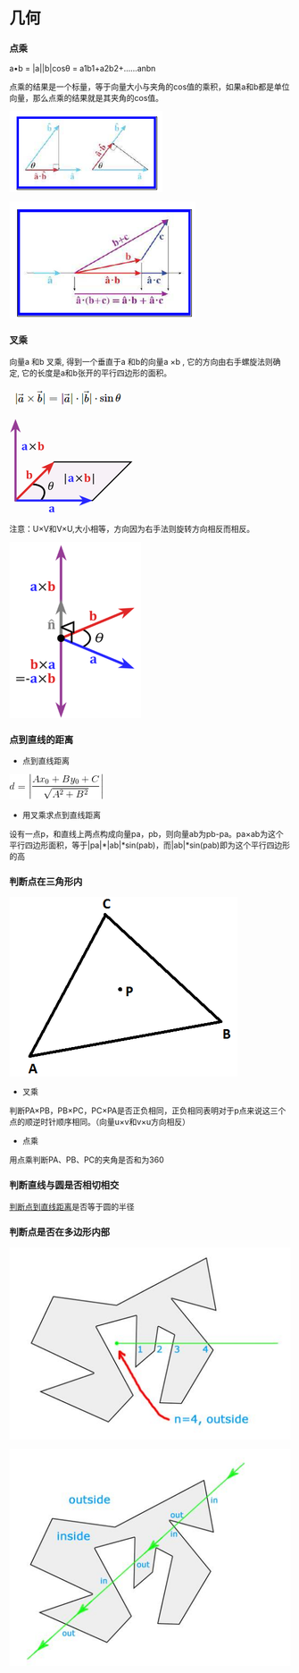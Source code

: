 # 几何

### 点乘

a•b = \|a\|\|b\|cosθ = a1b1+a2b2+……anbn

点乘的结果是一个标量，等于向量大小与夹角的cos值的乘积，如果a和b都是单位向量，那么点乘的结果就是其夹角的cos值。

![&#x5411;&#x91CF;&#x6295;&#x5F71;&#xFF0C;&#x6EE1;&#x8DB3;&#x4EA4;&#x6362;&#x5F8B;](../../.gitbook/assets/image%20%2819%29.png)

![&#x6EE1;&#x8DB3;&#x5206;&#x914D;&#x7387;](../../.gitbook/assets/image%20%282%29.png)

### 叉乘

向量a 和b 叉乘, 得到一个垂直于a 和b的向量a ×b , 它的方向由右手螺旋法则确定, 它的长度是a和b张开的平行四边形的面积。

![&#x5176;&#x5B9E;&#x5E94;&#x5F53;&#x4E3A;\|a\|&#xB7;\|b\|&#xB7;sin&#x3B8;&#xB7;n&#xFF0C;\|a\|&#xB7;\|b\|&#xB7;sin&#x3B8;&#x8868;&#x5927;&#x5C0F;&#xFF0C;&#x5411;&#x91CF;n&#x8868;&#x6CD5;&#x7EBF;&#x65B9;&#x5411;](../../.gitbook/assets/image%20%2823%29.png)

![](../../.gitbook/assets/image%20%2814%29.png)

注意：U×V和V×U,大小相等，方向因为右手法则旋转方向相反而相反。

![](../../.gitbook/assets/image%20%286%29.png)

### 点到直线的距离

* 点到直线距离

![](../../.gitbook/assets/image%20%2838%29.png)

* 用叉乘求点到直线距离

设有一点p，和直线上两点构成向量pa，pb，则向量ab为pb-pa。pa×ab为这个平行四边形面积，等于\|pa\|\*\|ab\|\*sin\(pab\)，而\|ab\|\*sin\(pab\)即为这个平行四边形的高

### 判断点在三角形内

![](../../.gitbook/assets/image%20%2828%29.png)

* 叉乘

判断PA×PB，PB×PC，PC×PA是否正负相同，正负相同表明对于p点来说这三个点的顺逆时针顺序相同。（向量u×v和v×u方向相反）

* 点乘

用点乘判断PA、PB、PC的夹角是否和为360

### 判断直线与圆是否相切相交

[判断点到直线距离](ji-he.md#dian-dao-zhi-xian-de-ju-li)是否等于圆的半径

### 判断点是否在多边形内部

![](../../.gitbook/assets/image%20%2834%29.png)

![](../../.gitbook/assets/image%20%287%29.png)

